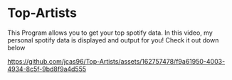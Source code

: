 ﻿# Top-Artists
This Program allows you to get your top spotify data. 
In this video, my personal spotify data is displayed and output for you!
Check it out down below

https://github.com/jcas96/Top-Artists/assets/162757478/f9a61950-4003-4934-8c5f-9bd8f9a4d555

